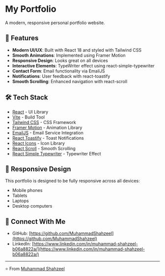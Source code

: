 # My Portfolio

A modern, responsive personal portfolio website.

## 🚀 Features

- **Modern UI/UX**: Built with React 18 and styled with Tailwind CSS
- **Smooth Animations**: Implemented using Framer Motion
- **Responsive Design**: Looks great on all devices
- **Interactive Elements**: TypeWriter effect using react-simple-typewriter
- **Contact Form**: Email functionality via EmailJS
- **Notifications**: User feedback with react-toastify
- **Smooth Scrolling**: Enhanced navigation with react-scroll

## 🛠️ Tech Stack

- [React](https://reactjs.org/) - UI Library
- [Vite](https://vitejs.dev/) - Build Tool
- [Tailwind CSS](https://tailwindcss.com/) - CSS Framework
- [Framer Motion](https://www.framer.com/motion/) - Animation Library
- [EmailJS](https://www.emailjs.com/) - Email Service Integration
- [React Toastify](https://fkhadra.github.io/react-toastify/) - Toast Notifications
- [React Icons](https://react-icons.github.io/react-icons/) - Icon Library
- [React Scroll](https://www.npmjs.com/package/react-scroll) - Smooth Scrolling
- [React Simple Typewriter](https://www.npmjs.com/package/react-simple-typewriter) - Typewriter Effect

## 📱 Responsive Design

This portfolio is designed to be fully responsive across all devices:
- Mobile phones
- Tablets
- Laptops
- Desktop computers

## 🤝 Connect With Me

- GitHub: [https://github.com/MuhammadShahzeel](https://github.com/MuhammadShahzeel)
- LinkedIn: [https://www.linkedin.com/in/muhammad-shahzeel-b06a8822a/](https://www.linkedin.com/in/muhammad-shahzeel-b06a8822a/)

---

⭐️ From [Muhammad Shahzeel](https://github.com/MuhammadShahzeel)
